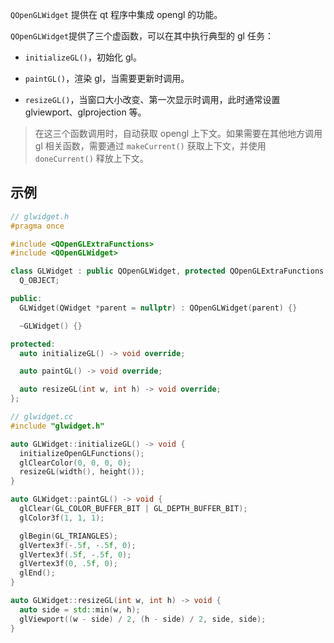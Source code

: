 `QOpenGLWidget` 提供在 qt 程序中集成 opengl 的功能。

`QOpenGLWidget`提供了三个虚函数，可以在其中执行典型的 gl 任务：

- `initializeGL()`，初始化 gl。

- `paintGL()`，渲染 gl，当需要更新时调用。

- `resizeGL()`，当窗口大小改变、第一次显示时调用，此时通常设置 glviewport、glprojection 等。

> 在这三个函数调用时，自动获取 opengl 上下文。如果需要在其他地方调用 gl 相关函数，需要通过 `makeCurrent()` 获取上下文，并使用 `doneCurrent()` 释放上下文。

## 示例

```cpp
// glwidget.h
#pragma once

#include <QOpenGLExtraFunctions>
#include <QOpenGLWidget>

class GLWidget : public QOpenGLWidget, protected QOpenGLExtraFunctions {
  Q_OBJECT;

public:
  GLWidget(QWidget *parent = nullptr) : QOpenGLWidget(parent) {}

  ~GLWidget() {}

protected:
  auto initializeGL() -> void override;

  auto paintGL() -> void override;

  auto resizeGL(int w, int h) -> void override;
};

// glwidget.cc
#include "glwidget.h"

auto GLWidget::initializeGL() -> void {
  initializeOpenGLFunctions();
  glClearColor(0, 0, 0, 0);
  resizeGL(width(), height());
}

auto GLWidget::paintGL() -> void {
  glClear(GL_COLOR_BUFFER_BIT | GL_DEPTH_BUFFER_BIT);
  glColor3f(1, 1, 1);

  glBegin(GL_TRIANGLES);
  glVertex3f(-.5f, -.5f, 0);
  glVertex3f(.5f, -.5f, 0);
  glVertex3f(0, .5f, 0);
  glEnd();
}

auto GLWidget::resizeGL(int w, int h) -> void {
  auto side = std::min(w, h);
  glViewport((w - side) / 2, (h - side) / 2, side, side);
}

```
